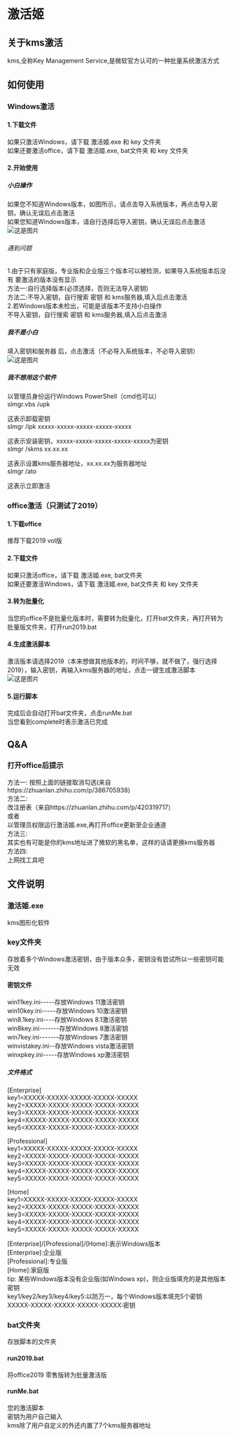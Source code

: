 # 激活姬
## 关于kms激活
kms,全称Key Management Service,是微软官方认可的一种批量系统激活方式
## 如何使用
### Windows激活
#### 1.下载文件
如果只激活Windows，请下载 激活姬.exe 和 key 文件夹  
如果还要激活office，请下载 激活姬.exe, bat文件夹 和 key 文件夹
#### 2.开始使用
##### 小白操作
如果您不知道Windows版本，如图所示，请点击导入系统版本，再点击导入密钥，确认无误后点击激活  
如果您知道Windows版本，请自行选择后导入密钥，确认无误后点击激活  
![这是图片](https://s1.328888.xyz/2022/08/31/asgMw.png  "step")
###### 遇到问题
1.由于只有家庭版，专业版和企业版三个版本可以被检测，如果导入系统版本后没有 要激活的版本没有显示  
方法一:自行选择版本(必须选择，否则无法导入密钥)  
方法二:不导入密钥，自行搜索 密钥 和 kms服务器,填入后点击激活  
2.若Windows版本未检出，可能是该版本不支持小白操作  
不导入密钥，自行搜索 密钥 和 kms服务器,填入后点击激活  
##### 我不是小白
填入密钥和服务器 后，点击激活（不必导入系统版本，不必导入密钥）
![这是图片](https://s1.328888.xyz/2022/08/31/aP55r.png  "step")
##### 我不想用这个软件
以管理员身份运行Windows PowerShell（cmd也可以）  
	slmgr.vbs /upk

这表示卸载密钥  
	slmgr /ipk xxxxx-xxxxx-xxxxx-xxxxx-xxxxx

这表示安装密钥，xxxxx-xxxxx-xxxxx-xxxxx-xxxxx为密钥  
	slmgr /skms xx.xx.xx

这表示设置kms服务器地址，xx.xx.xx为服务器地址  
    slmgr /ato

这表示立即激活  
### office激活（只测试了2019）
#### 1.下载office
推荐下载2019 vol版
#### 2.下载文件
如果只激活office，请下载 激活姬.exe, bat文件夹  
如果还要激活Windows，请下载 激活姬.exe, bat文件夹 和 key 文件夹
#### 3.转为批量化
当您的office不是批量化版本时，需要转为批量化，打开bat文件夹，再打开转为批量版文件夹，打开run2019.bat
#### 4.生成激活脚本
激活版本请选择2019（本来想做其他版本的，时间不够，就不做了，强行选择2019），输入密钥，再输入kms服务器的地址，点击一键生成激活脚本
![这是图片](https://s1.328888.xyz/2022/08/31/afnSg.png  "step")

#### 5.运行脚本
完成后会自动打开bat文件夹，点击runMe.bat  
当您看到complete时表示激活已完成  
## Q&A
### 打开office后提示  
方法一: 按照上面的链接取消勾选(来自https://zhuanlan.zhihu.com/p/386705938)  
方法二:   
改注册表（来自https://zhuanlan.zhihu.com/p/420319717）  
或者  
以管理员权限运行激活姬.exe,再打开office更新至企业通道  
方法三:  
其实也有可能是你的kms地址进了微软的黑名单，这样的话请更换kms服务器  
方法四:  
上网找工具吧  
## 文件说明
### 激活姬.exe
kms图形化软件
### key文件夹
存放着多个Windows激活密钥，由于版本众多，密钥没有尝试所以一些密钥可能无效
#### 密钥文件
win11key.ini-----存放Windows 11激活密钥  
win10key.ini-----存放Windows 10激活密钥  
win8.1key.ini----存放Windows 8.1激活密钥  
win8key.ini-------存放Windows 8激活密钥  
win7key.ini-------存放Windows 7激活密钥  
winvistakey.ini--存放Windows vista激活密钥  
winxpkey.ini-----存放Windows xp激活密钥  
##### 文件格式
[Enterprise]  
key1=XXXXX-XXXXX-XXXXX-XXXXX-XXXXX  
key2=XXXXX-XXXXX-XXXXX-XXXXX-XXXXX  
key3=XXXXX-XXXXX-XXXXX-XXXXX-XXXXX  
key4=XXXXX-XXXXX-XXXXX-XXXXX-XXXXX  
key5=XXXXX-XXXXX-XXXXX-XXXXX-XXXXX  

[Professional]  
key1=XXXXX-XXXXX-XXXXX-XXXXX-XXXXX  
key2=XXXXX-XXXXX-XXXXX-XXXXX-XXXXX  
key3=XXXXX-XXXXX-XXXXX-XXXXX-XXXXX  
key4=XXXXX-XXXXX-XXXXX-XXXXX-XXXXX  
key5=XXXXX-XXXXX-XXXXX-XXXXX-XXXXX  

[Home]  
key1=XXXXX-XXXXX-XXXXX-XXXXX-XXXXX  
key2=XXXXX-XXXXX-XXXXX-XXXXX-XXXXX  
key3=XXXXX-XXXXX-XXXXX-XXXXX-XXXXX  
key4=XXXXX-XXXXX-XXXXX-XXXXX-XXXXX  
key5=XXXXX-XXXXX-XXXXX-XXXXX-XXXXX  

[Enterprise]/[Professional]/[Home]:表示Windows版本  
[Enterprise]:企业版  
[Professional]:专业版  
[Home]:家庭版  
tip: 某些Windows版本没有企业版(如Windows xp)，则企业版填充的是其他版本密钥  
key1/key2/key3/key4/key5:以防万一，每个Windows版本填充5个密钥  
XXXXX-XXXXX-XXXXX-XXXXX-XXXXX:密钥  
### bat文件夹
存放脚本的文件夹
#### run2019.bat
将office2019 零售版转为批量激活版
#### runMe.bat
您的激活脚本  
密钥为用户自己输入  
kms除了用户自定义的外还内置了7个kms服务器地址  
